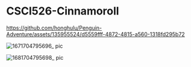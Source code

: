 # CSCI526-Cinnamoroll

https://github.com/honghulu/Penguin-Adventure/assets/135955524/d5559fff-4872-4815-a560-1318fd295b72

![1671704795696_ pic](https://github.com/honghulu/Penguin-Adventure/assets/135955524/6dea5c97-e0d7-4522-824e-774cd8c2790d)

![1681704795698_ pic](https://github.com/honghulu/Penguin-Adventure/assets/135955524/baf2bc19-b9d1-4a17-bd4a-04c1f3851000)
